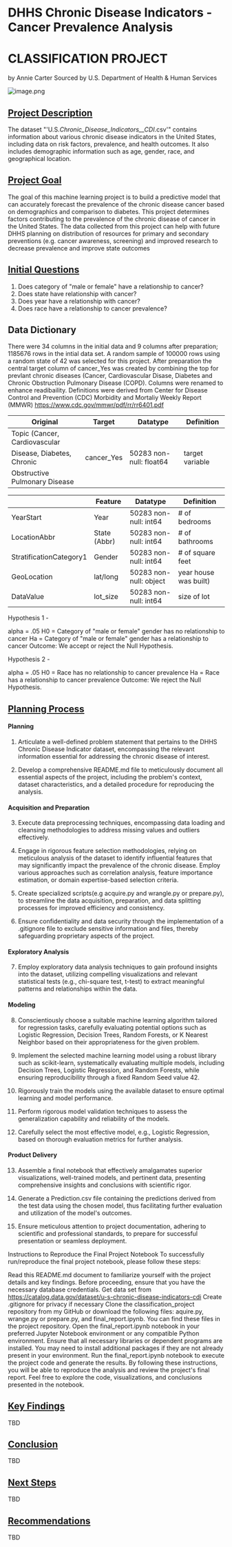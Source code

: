 # DHHS Chronic Disease Indicators - Cancer  Prevalence Analysis
# <bu>CLASSIFICATION PROJECT</bu>
by Annie Carter
Sourced by U.S. Department of Health & Human Services

![image.png](attachment:image.png)

## <u>Project Description</u>
The dataset "'U.S._Chronic_Disease_Indicators__CDI_.csv'" contains information about various chronic disease indicators in the United States, including data on risk factors, prevalence, and health outcomes. It also includes demographic information such as age, gender, race, and geographical location.



## <u>Project Goal</u>

The goal of this machine learning project is to build a predictive model that can accurately forecast the prevalence of the chronic disease cancer based on demographics and comparison to diabetes. This project determines factors contributing to the prevalence of the chronic disease of cancer in the United States.  The data collected from this project can help with future DHHS planning on distribution of resources for primary and secondary preventions (e.g. cancer awareness, screening) and improved research to decrease prevalence and improve state outcomes 


## <u>Initial Questions</u>
1. Does category of  "male or female" have a relationship to cancer?
2. Does state have relationship with cancer?
3. Does year have a relationship with cancer?
4. Does race have a relationship to cancer  prevalence?

## Data Dictionary

There were 34  columns in the initial data and 9 columns after preparation; 1185676 rows in the intial data set. A random sample of 100000 rows using a random state of 42 was selected for this project. After preparation the central target column of cancer_Yes was created by combining the top for prevlant chronic diseases (Cancer, Cardiovascular Disase, Diabetes and Chronic Obstruction Pulmonary Disease (COPD). Columns were renamed to enhance readibaility. Definitions were derived from Center for Disease Control and Prevention (CDC) Morbidity and Mortaliy Weekly Report (MMWR) https://www.cdc.gov/mmwr/pdf/rr/rr6401.pdf 

| Original                    |   Target    |       Datatype          |       Definition             |
|-----------------------------|-------------|-------------------------|------------------------------|
|Topic (Cancer, Cardiovascular|             |                         |                              |
|Disease, Diabetes, Chronic   |cancer_Yes   | 50283 non-null: float64 |  target variable             |
|Obstructive Pulmonary Disease|             |                         |                              |


|                             |   Feature    |       Datatype         |     Definition               |
|-----------------------------|--------------|------------------------|------------------------------|
|YearStart                    |  Year        | 50283 non-null: int64  | # of bedrooms                |
|LocationAbbr                 |State (Abbr)  | 50283 non-null: int64  | # of bathrooms               |
|StratificationCategory1      |Gender        | 50283 non-null: int64  | # of square feet             |
|GeoLocation                  |lat/long      | 50283 non-null: object | year house was built)        |
|DataValue                    |  lot_size    | 50283 non-null: int64  | size of lot                  |

Hypothesis 1 - 

alpha = .05
H0 =  Category of "male or female" gender has no relationship to cancer
Ha = Category of "male or female" gender has a relationship to cancer
Outcome: We accept or reject the Null Hypothesis.

Hypothesis 2 - 

alpha = .05
H0 = Race has no relationship to cancer  prevalence
Ha = Race has a relationship to cancer  prevalence
Outcome: We reject the Null Hypothesis.

## <u>Planning Process</u>
#### Planning
1. Articulate a well-defined problem statement that pertains to the DHHS Chronic Disease Indicator dataset, encompassing the relevant information essential for addressing the chronic disease of interest.

2. Develop a comprehensive README.md file to meticulously document all essential aspects of the project, including the problem's context, dataset characteristics, and a detailed procedure for reproducing the analysis.

#### Acquisition and Preparation
3. Execute data preprocessing techniques, encompassing data loading and cleansing methodologies to address missing values and outliers effectively.

4. Engage in rigorous feature selection methodologies, relying on meticulous analysis of the dataset to identify influential features that may significantly impact the prevalence of the chronic disease. Employ various approaches such as correlation analysis, feature importance estimation, or domain expertise-based selection criteria.

5. Create specialized scripts(e.g acquire.py and wrangle.py or prepare.py), to streamline the data acquisition, preparation, and data splitting processes for improved efficiency and consistency.

6. Ensure confidentiality and data security through the implementation of a .gitignore file to exclude sensitive information and files, thereby safeguarding proprietary aspects of the project.

#### Exploratory Analysis
7. Employ exploratory data analysis techniques to gain profound insights into the dataset, utilizing compelling visualizations and relevant statistical tests (e.g., chi-square test, t-test) to extract meaningful patterns and relationships within the data.

#### Modeling
8. Conscientiously choose a suitable machine learning algorithm tailored for regression tasks, carefully evaluating potential options such as Logistic Regression, Decision Trees, Random Forests, or K Nearest Neighbor based on their appropriateness for the given problem.

9. Implement the selected machine learning model using a robust library such as scikit-learn, systematically evaluating multiple models, including Decision Trees, Logistic Regression, and Random Forests, while ensuring reproducibility through a fixed Random Seed value 42.

10. Rigorously train the models using the available dataset to ensure optimal learning and model performance.

11. Perform rigorous model validation techniques to assess the generalization capability and reliability of the models.

12. Carefully select the most effective model, e.g., Logistic Regression, based on thorough evaluation metrics for further analysis.

#### Product Delivery
13. Assemble a final notebook that effectively amalgamates superior visualizations, well-trained models, and pertinent data, presenting comprehensive insights and conclusions with scientific rigor.

14. Generate a Prediction.csv file containing the predictions derived from the test data using the chosen model, thus facilitating further evaluation and utilization of the model's outcomes.

15. Ensure meticulous attention to project documentation, adhering to scientific and professional standards, to prepare for successful presentation or seamless deployment.


Instructions to Reproduce the Final Project Notebook
To successfully run/reproduce the final project notebook, please follow these steps:

Read this README.md document to familiarize yourself with the project details and key findings.
Before proceeding, ensure that you have the necessary database credentials. Get data set from https://catalog.data.gov/dataset/u-s-chronic-disease-indicators-cdi Create .gitignore for privacy if necessary
Clone the classification_project repository from my GitHub or download the following files: aquire.py, wrange.py or prepare.py, and final_report.ipynb. You can find these files in the project repository.
Open the final_report.ipynb notebook in your preferred Jupyter Notebook environment or any compatible Python environment.
Ensure that all necessary libraries or dependent programs are installed. You may need to install additional packages if they are not already present in your environment.
Run the final_report.ipynb notebook to execute the project code and generate the results.
By following these instructions, you will be able to reproduce the analysis and review the project's final report. Feel free to explore the code, visualizations, and conclusions presented in the notebook.


## <u>Key Findings</u>
TBD

## <u>Conclusion</u>
TBD

## <u>Next Steps</u>
TBD
## <u>Recommendations</u>
TBD
